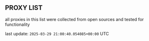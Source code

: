 ## PROXY LIST

all proxies in this list were collected from open sources and tested for functionality

last update: `2025-03-29 21:00:40.054085+00:00` UTC